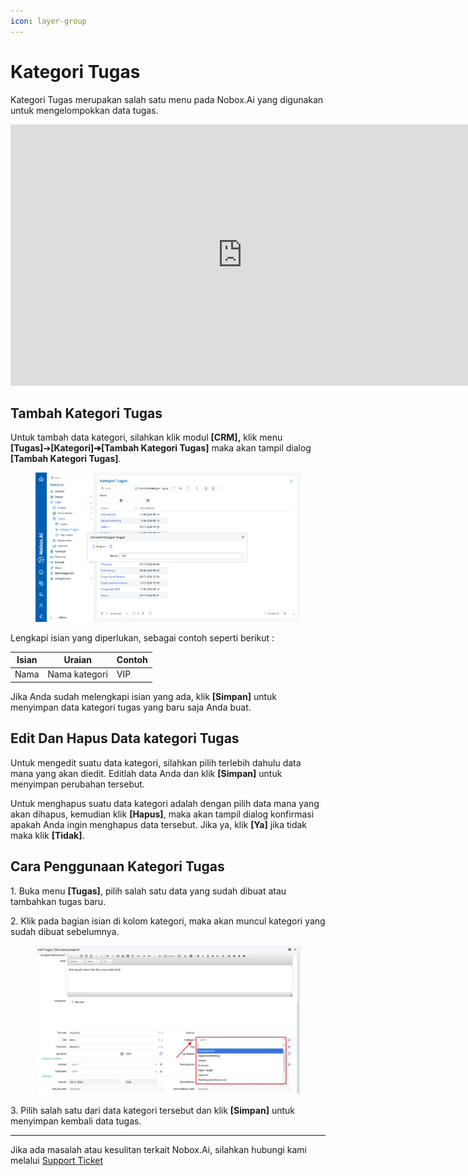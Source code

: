 ```yaml
---
icon: layer-group
---
```


# Kategori Tugas

Kategori Tugas merupakan salah satu menu pada Nobox.Ai yang digunakan untuk mengelompokkan data tugas.

<iframe width="742" height="418" src="https://www.youtube.com/embed/y3ffMdfodHs" title="Pengenalan Tampilan NoBox" frameborder="0" allow="accelerometer; autoplay; clipboard-write; encrypted-media; gyroscope; picture-in-picture; web-share" referrerpolicy="strict-origin-when-cross-origin" allowfullscreen></iframe>

## **Tambah Kategori Tugas**

Untuk tambah data kategori, silahkan klik modul **\[CRM],** klik menu **\[Tugas]**➔**\[Kategori]➔\[Tambah Kategori Tugas]** maka akan tampil dialog **\[Tambah Kategori Tugas]**.

<figure><img src="../../.gitbook/assets/Tampilan Tambah kategori Tugas.png" alt=""><figcaption></figcaption></figure>

Lengkapi isian yang diperlukan, sebagai contoh seperti berikut :

| Isian | Uraian        | Contoh |
| ----- | ------------- | ------ |
| Nama  | Nama kategori | VIP    |

Jika Anda sudah melengkapi isian yang ada, klik **\[Simpan]** untuk menyimpan data kategori tugas yang baru saja Anda buat.

## **Edit Dan Hapus Data kategori Tugas**

Untuk mengedit suatu data kategori, silahkan pilih terlebih dahulu data mana yang akan diedit. Editlah data Anda dan klik **\[Simpan]** untuk menyimpan perubahan tersebut.

Untuk menghapus suatu data kategori adalah dengan pilih data mana yang akan dihapus, kemudian klik **\[Hapus]**, maka akan tampil dialog konfirmasi apakah Anda ingin menghapus data tersebut. Jika ya, klik **\[Ya]** jika tidak maka klik **\[Tidak]**.

## **Cara Penggunaan Kategori Tugas**

1\. Buka menu **\[Tugas]**, pilih salah satu data yang sudah dibuat atau tambahkan tugas baru.

2\. Klik pada bagian isian di kolom kategori, maka akan muncul kategori yang sudah dibuat sebelumnya.

<figure><img src="../../.gitbook/assets/Tampilan pilih kategori.png" alt=""><figcaption></figcaption></figure>

3\. Pilih salah satu dari data kategori tersebut dan klik **\[Simpan]** untuk menyimpan kembali data tugas.

---

Jika ada masalah atau kesulitan terkait Nobox.Ai, silahkan hubungi kami melalui [Support Ticket](https://crm.nobox.ai/clients/tickets)
